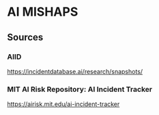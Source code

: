 # AI MISHAPS

## Sources

### AIID

https://incidentdatabase.ai/research/snapshots/

### MIT AI Risk Repository: AI Incident Tracker

https://airisk.mit.edu/ai-incident-tracker